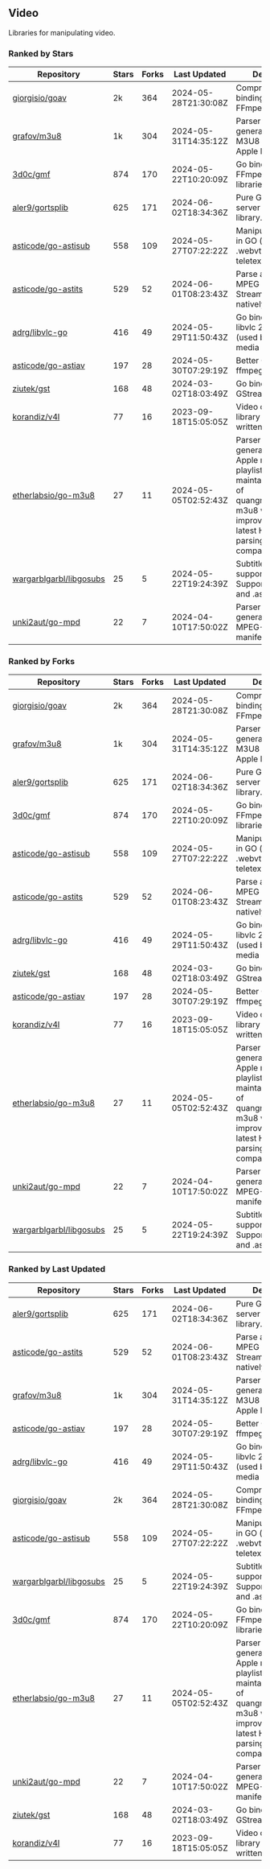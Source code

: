 ## Video

Libraries for manipulating video.

### Ranked by Stars

| Repository | Stars | Forks | Last Updated | Description | 
|------------|-------|-------|--------------|-------------|
| [giorgisio/goav](https://github.com/giorgisio/goav) | 2k | 364 | 2024-05-28T21:30:08Z |  Comprehensive Go bindings for FFmpeg. |
| [grafov/m3u8](https://github.com/grafov/m3u8) | 1k | 304 | 2024-05-31T14:35:12Z |  Parser and generator library of M3U8 playlists for Apple HLS. |
| [3d0c/gmf](https://github.com/3d0c/gmf) | 874 | 170 | 2024-05-22T10:20:09Z |  Go bindings for FFmpeg av\* libraries. |
| [aler9/gortsplib](https://github.com/aler9/gortsplib) | 625 | 171 | 2024-06-02T18:34:36Z |  Pure Go RTSP server and client library. |
| [asticode/go-astisub](https://github.com/asticode/go-astisub) | 558 | 109 | 2024-05-27T07:22:22Z |  Manipulate subtitles in GO (.srt, .stl, .ttml, .webvtt, .ssa/.ass, teletext, .smi, etc.). |
| [asticode/go-astits](https://github.com/asticode/go-astits) | 529 | 52 | 2024-06-01T08:23:43Z |  Parse and demux MPEG Transport Streams (.ts) natively in GO. |
| [adrg/libvlc-go](https://github.com/adrg/libvlc-go) | 416 | 49 | 2024-05-29T11:50:43Z |  Go bindings for libvlc 2.X/3.X/4.X (used by the VLC media player). |
| [asticode/go-astiav](https://github.com/asticode/go-astiav) | 197 | 28 | 2024-05-30T07:29:19Z |  Better C bindings for ffmpeg in GO. |
| [ziutek/gst](https://github.com/ziutek/gst) | 168 | 48 | 2024-03-02T18:03:49Z |  Go bindings for GStreamer. |
| [korandiz/v4l](https://github.com/korandiz/v4l) | 77 | 16 | 2023-09-18T15:05:05Z |  Video capture library for Linux, written in Go. |
| [etherlabsio/go-m3u8](https://github.com/etherlabsio/go-m3u8) | 27 | 11 | 2024-05-05T02:52:43Z |  Parser and generator library for Apple m3u8 playlists. Actively maintained version of quangngotan95/go-m3u8 with improvements and latest HLS playlist parsing compatibility. |
| [wargarblgarbl/libgosubs](https://github.com/wargarblgarbl/libgosubs) | 25 | 5 | 2024-05-22T19:24:39Z |  Subtitle format support for go. Supports .srt, .ttml, and .ass. |
| [unki2aut/go-mpd](https://github.com/unki2aut/go-mpd) | 22 | 7 | 2024-04-10T17:50:02Z |  Parser and generator library for MPEG-DASH manifest files. |

### Ranked by Forks

| Repository | Stars | Forks | Last Updated | Description | 
|------------|-------|-------|--------------|-------------|
| [giorgisio/goav](https://github.com/giorgisio/goav) | 2k | 364 | 2024-05-28T21:30:08Z |  Comprehensive Go bindings for FFmpeg. |
| [grafov/m3u8](https://github.com/grafov/m3u8) | 1k | 304 | 2024-05-31T14:35:12Z |  Parser and generator library of M3U8 playlists for Apple HLS. |
| [aler9/gortsplib](https://github.com/aler9/gortsplib) | 625 | 171 | 2024-06-02T18:34:36Z |  Pure Go RTSP server and client library. |
| [3d0c/gmf](https://github.com/3d0c/gmf) | 874 | 170 | 2024-05-22T10:20:09Z |  Go bindings for FFmpeg av\* libraries. |
| [asticode/go-astisub](https://github.com/asticode/go-astisub) | 558 | 109 | 2024-05-27T07:22:22Z |  Manipulate subtitles in GO (.srt, .stl, .ttml, .webvtt, .ssa/.ass, teletext, .smi, etc.). |
| [asticode/go-astits](https://github.com/asticode/go-astits) | 529 | 52 | 2024-06-01T08:23:43Z |  Parse and demux MPEG Transport Streams (.ts) natively in GO. |
| [adrg/libvlc-go](https://github.com/adrg/libvlc-go) | 416 | 49 | 2024-05-29T11:50:43Z |  Go bindings for libvlc 2.X/3.X/4.X (used by the VLC media player). |
| [ziutek/gst](https://github.com/ziutek/gst) | 168 | 48 | 2024-03-02T18:03:49Z |  Go bindings for GStreamer. |
| [asticode/go-astiav](https://github.com/asticode/go-astiav) | 197 | 28 | 2024-05-30T07:29:19Z |  Better C bindings for ffmpeg in GO. |
| [korandiz/v4l](https://github.com/korandiz/v4l) | 77 | 16 | 2023-09-18T15:05:05Z |  Video capture library for Linux, written in Go. |
| [etherlabsio/go-m3u8](https://github.com/etherlabsio/go-m3u8) | 27 | 11 | 2024-05-05T02:52:43Z |  Parser and generator library for Apple m3u8 playlists. Actively maintained version of quangngotan95/go-m3u8 with improvements and latest HLS playlist parsing compatibility. |
| [unki2aut/go-mpd](https://github.com/unki2aut/go-mpd) | 22 | 7 | 2024-04-10T17:50:02Z |  Parser and generator library for MPEG-DASH manifest files. |
| [wargarblgarbl/libgosubs](https://github.com/wargarblgarbl/libgosubs) | 25 | 5 | 2024-05-22T19:24:39Z |  Subtitle format support for go. Supports .srt, .ttml, and .ass. |

### Ranked by Last Updated

| Repository | Stars | Forks | Last Updated | Description | 
|------------|-------|-------|--------------|-------------|
| [aler9/gortsplib](https://github.com/aler9/gortsplib) | 625 | 171 | 2024-06-02T18:34:36Z |  Pure Go RTSP server and client library. |
| [asticode/go-astits](https://github.com/asticode/go-astits) | 529 | 52 | 2024-06-01T08:23:43Z |  Parse and demux MPEG Transport Streams (.ts) natively in GO. |
| [grafov/m3u8](https://github.com/grafov/m3u8) | 1k | 304 | 2024-05-31T14:35:12Z |  Parser and generator library of M3U8 playlists for Apple HLS. |
| [asticode/go-astiav](https://github.com/asticode/go-astiav) | 197 | 28 | 2024-05-30T07:29:19Z |  Better C bindings for ffmpeg in GO. |
| [adrg/libvlc-go](https://github.com/adrg/libvlc-go) | 416 | 49 | 2024-05-29T11:50:43Z |  Go bindings for libvlc 2.X/3.X/4.X (used by the VLC media player). |
| [giorgisio/goav](https://github.com/giorgisio/goav) | 2k | 364 | 2024-05-28T21:30:08Z |  Comprehensive Go bindings for FFmpeg. |
| [asticode/go-astisub](https://github.com/asticode/go-astisub) | 558 | 109 | 2024-05-27T07:22:22Z |  Manipulate subtitles in GO (.srt, .stl, .ttml, .webvtt, .ssa/.ass, teletext, .smi, etc.). |
| [wargarblgarbl/libgosubs](https://github.com/wargarblgarbl/libgosubs) | 25 | 5 | 2024-05-22T19:24:39Z |  Subtitle format support for go. Supports .srt, .ttml, and .ass. |
| [3d0c/gmf](https://github.com/3d0c/gmf) | 874 | 170 | 2024-05-22T10:20:09Z |  Go bindings for FFmpeg av\* libraries. |
| [etherlabsio/go-m3u8](https://github.com/etherlabsio/go-m3u8) | 27 | 11 | 2024-05-05T02:52:43Z |  Parser and generator library for Apple m3u8 playlists. Actively maintained version of quangngotan95/go-m3u8 with improvements and latest HLS playlist parsing compatibility. |
| [unki2aut/go-mpd](https://github.com/unki2aut/go-mpd) | 22 | 7 | 2024-04-10T17:50:02Z |  Parser and generator library for MPEG-DASH manifest files. |
| [ziutek/gst](https://github.com/ziutek/gst) | 168 | 48 | 2024-03-02T18:03:49Z |  Go bindings for GStreamer. |
| [korandiz/v4l](https://github.com/korandiz/v4l) | 77 | 16 | 2023-09-18T15:05:05Z |  Video capture library for Linux, written in Go. |

